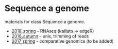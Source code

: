 # Sequence a genome

materials for class Sequence a genome.

- [2016_spring](2016_spring) - RNAseq (kallisto -> edgeR)
- [2016_autumn](2016_autumn) - unix, trimming of reads
- [2017_spring](2017_spring) - comparative genomics (to be added)
